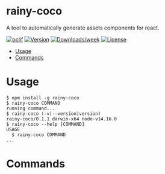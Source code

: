 rainy-coco
==========

A tool to automatically generate assets components for react.

[![oclif](https://img.shields.io/badge/cli-oclif-brightgreen.svg)](https://oclif.io)
[![Version](https://img.shields.io/npm/v/rainy-coco.svg)](https://npmjs.org/package/rainy-coco)
[![Downloads/week](https://img.shields.io/npm/dw/rainy-coco.svg)](https://npmjs.org/package/rainy-coco)
[![License](https://img.shields.io/npm/l/rainy-coco.svg)](https://github.com/my-app/rainy-coco/blob/master/package.json)

<!-- toc -->
* [Usage](#usage)
* [Commands](#commands)
<!-- tocstop -->
# Usage
<!-- usage -->
```sh-session
$ npm install -g rainy-coco
$ rainy-coco COMMAND
running command...
$ rainy-coco (-v|--version|version)
rainy-coco/0.1.1 darwin-x64 node-v14.16.0
$ rainy-coco --help [COMMAND]
USAGE
  $ rainy-coco COMMAND
...
```
<!-- usagestop -->
# Commands
<!-- commands -->

<!-- commandsstop -->
